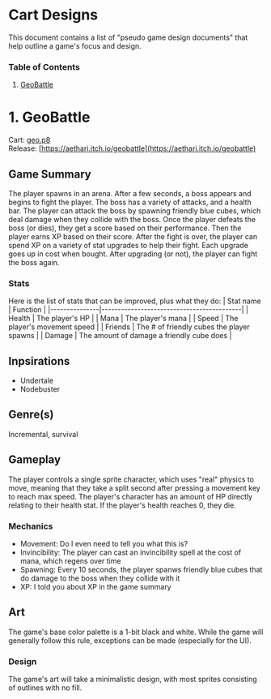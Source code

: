 # Cart Designs
This document contains a list of "pseudo game design documents" that help
outline a game's focus and design.

### Table of Contents
1. [GeoBattle](#1.-GeoBattle)

# 1. GeoBattle
Cart: [geo.p8](geo.p8)  
Release: [https://aethari.itch.io/geobattle](https://aethari.itch.io/geobattle)

## Game Summary
The player spawns in an arena. After a few seconds, a boss appears and
begins to fight the player. The boss has a variety of attacks, and a
health bar. The player can attack the boss by spawning friendly blue
cubes, which deal damage when they collide with the boss. Once the player 
defeats the boss (or dies), they get a score based on their performance.
Then the player earns XP based on their score. After the fight is over, 
the player can spend XP on a variety of stat upgrades to help their fight.
Each upgrade goes up in cost when bought. After upgrading (or not), the 
player can fight the boss again.

### Stats
Here is the list of stats that can be improved, plus what they do:
| Stat name     | Function                    				|
|---------------|-------------------------------------------|
| Health        | The player's HP             				|
| Mana			| The player's mana							|
| Speed         | The player's movement speed 				|
| Friends		| The # of friendly cubes the player spawns |
| Damage		| The amount of damage a friendly cube does |

## Inpsirations
- Undertale
- Nodebuster

## Genre(s)
Incremental, survival

## Gameplay
The player controls a single sprite character, which uses "real"
physics to move, meaning that they take a split second after pressing
a movement key to reach max speed. The player's character has an 
amount of HP directly relating to their health stat. If the player's
health reaches 0, they die.

### Mechanics
- Movement: Do I even need to tell you what this is?
- Invincibility: The player can cast an invincibility spell at the
				 cost of mana, which regens over time
- Spawning: Every 10 seconds, the player spanws friendly blue cubes
			that do damage to the boss when they collide with it
- XP: I told you about XP in the game summary

## Art
The game's base color palette is a 1-bit black and white. While
the game will generally follow this rule, exceptions can be made
(especially for the UI).

### Design
The game's art will take a minimalistic design, with most sprites 
consisting of outlines with no fill.
